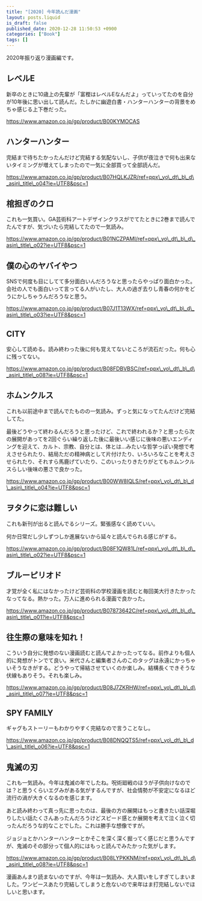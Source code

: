 ```yaml
---
title: "[2020] 今年読んだ漫画"
layout: posts.liquid
is_draft: false
published_date: 2020-12-28 11:50:53 +0900
categories: ["Book"]
tags: []
---
```


2020年振り返り漫画編です。

## レベルE
新卒のときに10歳上の先輩が「富樫はレベルEなんだよ」っていってたのを自分が10年後に思い出して読んだ。たしかに幽遊白書・ハンターハンターの背景をめちゃ感じる上下巻だった。

https://www.amazon.co.jp/gp/product/B00KYMOCAS

## ハンターハンター
完結まで待ちたかったんだけど完結する気配ないし、子供が夜泣きで何も出来ないタイミングが増えてしまったので一気に全部買って全部読んだ。

https://www.amazon.co.jp/gp/product/B07HQLKJZR/ref=ppx\_yo\_dt\_b\_d\_asin\_title\_o04?ie=UTF8&psc=1

## 棺担ぎのクロ
これも一気買い。GA芸術科アートデザインクラスがでてたときに2巻まで読んでたんですが、気づいたら完結してたので一気読み。

https://www.amazon.co.jp/gp/product/B01NCZPAMI/ref=ppx\_yo\_dt\_b\_d\_asin\_title\_o02?ie=UTF8&psc=1

## 僕の心のヤバイやつ
SNSで何度も目にしてて多分面白いんだろうなと思ったらやっぱり面白かった。会社の人でも面白いって言ってる人がいたし、大人の過ぎ去りし青春の何かをどうにかしちゃうんだろうなと思う。

https://www.amazon.co.jp/gp/product/B07J1T13WX/ref=ppx\_yo\_dt\_b\_d\_asin\_title\_o03?ie=UTF8&psc=1

## CITY
安心して読める。読み終わった後に何も覚えてないところが流石だった。何も心に残ってない。

https://www.amazon.co.jp/gp/product/B08FDBVBSC/ref=ppx\_yo\_dt\_b\_d\_asin\_title\_o08?ie=UTF8&psc=1

## ホムンクルス
これも以前途中まで読んでたものの一気読み。ずっと気になってたんだけど完結してた。

最後どうやって終わるんだろうと思ったけど、これで終われるか？と思ったら次の展開があってを2回ぐらい繰り返した後に最後いい感じに後味の悪いエンディングを迎えて、カルト、宗教、自分とは、体とは...みたいな哲学っぽい発想で考えさせられたり、結局ただの精神病として片付けたり、いろいろなことを考えさせられたり、それすら馬鹿げていたり、このいったりきたりがとてもホムンクルスらしい後味の悪さで良かった。

https://www.amazon.co.jp/gp/product/B00WW8IQLS/ref=ppx\_yo\_dt\_b\_d\_asin\_title\_o04?ie=UTF8&psc=1

## ヲタクに恋は難しい
これも新刊が出ると読んでるシリーズ。緊張感なく読めていい。

何か日常だし少しずつしか進展ないから延々と読んでられる感じがする。

https://www.amazon.co.jp/gp/product/B08F1QW81L/ref=ppx\_yo\_dt\_b\_d\_asin\_title\_o02?ie=UTF8&psc=1

## ブルーピリオド
才覚が全く私にはなかったけど芸術科の学校漫画を読むと毎回美大行きたかったなってなる。熱かった。万人に進められる漫画で良かった。

https://www.amazon.co.jp/gp/product/B07873642C/ref=ppx\_yo\_dt\_b\_d\_asin\_title\_o01?ie=UTF8&psc=1

## 往生際の意味を知れ！
こういう自分に発想のない漫画読むと読んでよかったってなる。前作よりも個人的に発想がトンでて良い。米代さんと編集者さんのこのタッグは永遠にかっちゃいそうなきがする。どうやって帰結させていくのか楽しみ。結構長くできそうな伏線もありそう。それも楽しみ。

https://www.amazon.co.jp/gp/product/B08J7ZKRHW/ref=ppx\_yo\_dt\_b\_d\_asin\_title\_o07?ie=UTF8&psc=1

## SPY FAMILY
ギャグもストーリーもわかりやすく完結なので言うことなし。

https://www.amazon.co.jp/gp/product/B08DNQQTS5/ref=ppx\_yo\_dt\_b\_d\_asin\_title\_o06?ie=UTF8&psc=1

## 鬼滅の刃
これも一気読み。今年は鬼滅の年でしたね。呪術廻戦のほうが子供向けなのでは？と思うくらいエグみがある気がするんですが、社会情勢が不安定になるほど流行の渦が大きくなるのを感じます。

あと読み終わって真っ先に思ったのは、最後の方の展開はもっと書きたい話深堀りしたい話たくさんあったんだろうけどスピード感とか展開を考えて泣く泣く切ったんだろうな的なことでした。これは勝手な想像ですが。

ジョジョとかハンターハンターとかそこを深く深く掘ってく感じだと思うんですが、鬼滅のその部分って個人的にはもっと読んでみたかった気がします。

https://www.amazon.co.jp/gp/product/B08LYPKKNM/ref=ppx\_yo\_dt\_b\_d\_asin\_title\_o08?ie=UTF8&psc=1

漫画あんまり読まないのですが、今年は一気読み、大人買いをしすぎてしまいました。ワンピースあたり完結してしまうと危ないので来年はま打完結しないでほしいと思います。


